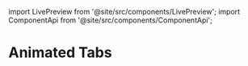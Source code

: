 import LivePreview from '@site/src/components/LivePreview';
import ComponentApi from '@site/src/components/ComponentApi';

# Animated Tabs

<LivePreview name="animated-tabs" height="18rem"></LivePreview>

<ComponentApi name="cui-animated-tabs"></ComponentApi>
<ComponentApi name="cui-animated-tab"></ComponentApi>

<ComponentApi name="ix-animated-tabs"></ComponentApi>
<ComponentApi name="ix-animated-tab"></ComponentApi>
